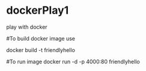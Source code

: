 # dockerPlay1
play with docker


#To build docker image use

docker build -t friendlyhello

#To run image 
docker run -d -p 4000:80 friendlyhello
